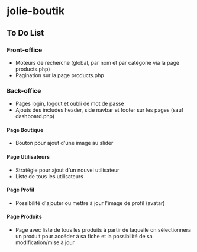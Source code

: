 # jolie-boutik

## To Do List

### Front-office
- Moteurs de recherche (global, par nom et par catégorie via la page products.php)
- Pagination sur la page products.php

### Back-office
- Pages login, logout et oubli de mot de passe
- Ajouts des includes header, side navbar et footer sur les pages (sauf dashboard.php)

#### Page Boutique
- Bouton pour ajout d'une image au slider

#### Page Utilisateurs
- Stratégie pour ajout d'un nouvel utilisateur
- Liste de tous les utilisateurs

#### Page Profil
- Possibilité d'ajouter ou mettre à jour l'image de profil (avatar)

#### Page Produits
- Page avec liste de tous les produits à partir de laquelle on sélectionnera un produit pour accéder à sa fiche et la possibilité de sa modification/mise à jour
